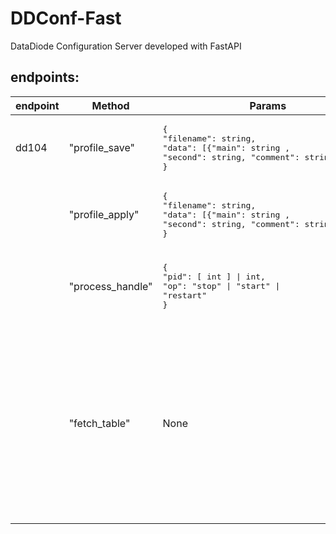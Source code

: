 # DDConf-Fast

DataDiode Configuration Server developed with FastAPI

## endpoints: 

|endpoint|Method|Params|Response|Comment|
|---|---|---|---|---|
|dd104|"profile_save"|<pre>{<br/>"filename": string, <br/>"data": \[\{"main": string , "second": string, "comment": string \}, ...\]<br/>}</pre>|<pre>{<br/>"result": null, <br/>"error": \[ string, ...\] \| null<br/>}</pre>| |
| |"profile_apply"|<pre>{<br/>"filename": string, <br/>"data": \[\{"main": string , "second": string, "comment": string \}, ...\]<br/>}</pre>|<pre>{<br/>"result": "success" \| null,<br/>"error": \[ string, ...\] \| null<br/>}</pre>| |
| |"process_handle"|<pre>{<br/>"pid": \[ int \] \|  int, <br/>"op": "stop" \| "start" \| "restart" <br/>}</pre>|<pre>{<br/>"result": \[{ "pid":  int , "status": -1\|0\|1\|2 }, ...\] \| {"status": -1\|0\|1\|2}, <br/>"error": \[ string, ...\] \| null<br/>}</pre>| the type of response\["result"\] depends on the type of params\["pid"\]|
| |"fetch_table"| None |<pre>{<br/>  "result": {<br/>    "active":   {<br/>      "name": string, <br/>      "proc_data": \[{<br/>        "main": string, <br/>        "second": string,<br/>        "comment": string,<br/>        "status": -1\|0\|1\|2<br/>       }, ...\]<br/>      }, <br/>    "loadout_names": \[ string \]<br/>    },<br/>  "error": string \| null<br/>}</pre>| |


